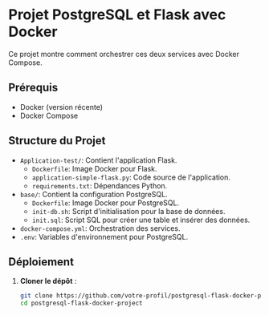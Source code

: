 # Projet PostgreSQL et Flask avec Docker

Ce projet montre comment orchestrer ces deux services avec Docker Compose.

## Prérequis

- Docker (version récente)
- Docker Compose

## Structure du Projet

- `Application-test/`: Contient l'application Flask.
  - `Dockerfile`: Image Docker pour Flask.
  - `application-simple-flask.py`: Code source de l'application.
  - `requirements.txt`: Dépendances Python.
- `base/`: Contient la configuration PostgreSQL.
  - `Dockerfile`: Image Docker pour PostgreSQL.
  - `init-db.sh`: Script d'initialisation pour la base de données.
  - `init.sql`: Script SQL pour créer une table et insérer des données.
- `docker-compose.yml`: Orchestration des services.
- `.env`: Variables d'environnement pour PostgreSQL.

## Déploiement

1. **Cloner le dépôt** :
   ```bash
   git clone https://github.com/votre-profil/postgresql-flask-docker-project.git
   cd postgresql-flask-docker-project
